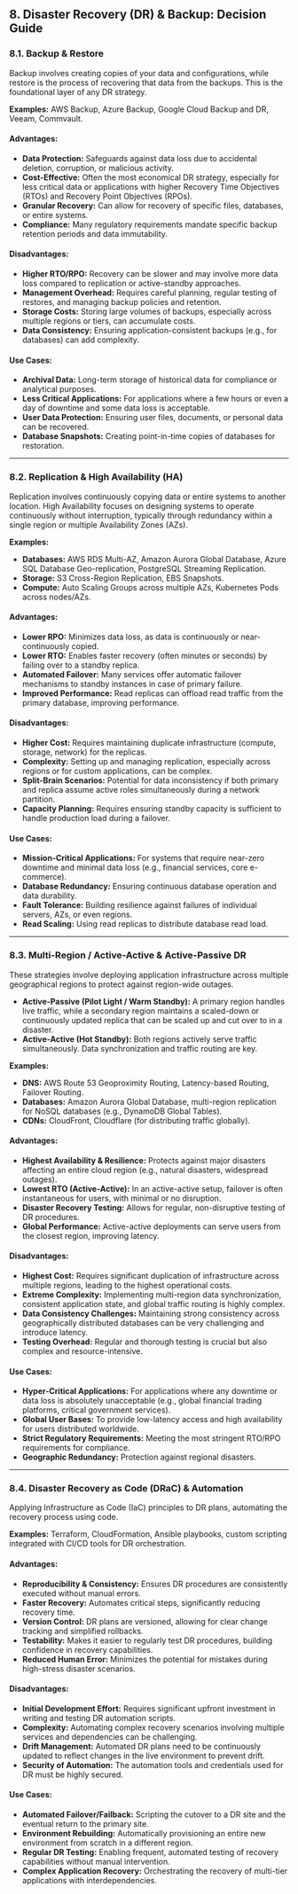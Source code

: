## 8. Disaster Recovery (DR) & Backup: Decision Guide
### 8.1. Backup & Restore

Backup involves creating copies of your data and configurations, while restore is the process of recovering that data from the backups. This is the foundational layer of any DR strategy.

**Examples:** AWS Backup, Azure Backup, Google Cloud Backup and DR, Veeam, Commvault.

#### Advantages:
* **Data Protection:** Safeguards against data loss due to accidental deletion, corruption, or malicious activity.
* **Cost-Effective:** Often the most economical DR strategy, especially for less critical data or applications with higher Recovery Time Objectives (RTOs) and Recovery Point Objectives (RPOs).
* **Granular Recovery:** Can allow for recovery of specific files, databases, or entire systems.
* **Compliance:** Many regulatory requirements mandate specific backup retention periods and data immutability.

#### Disadvantages:
* **Higher RTO/RPO:** Recovery can be slower and may involve more data loss compared to replication or active-standby approaches.
* **Management Overhead:** Requires careful planning, regular testing of restores, and managing backup policies and retention.
* **Storage Costs:** Storing large volumes of backups, especially across multiple regions or tiers, can accumulate costs.
* **Data Consistency:** Ensuring application-consistent backups (e.g., for databases) can add complexity.

#### Use Cases:
* **Archival Data:** Long-term storage of historical data for compliance or analytical purposes.
* **Less Critical Applications:** For applications where a few hours or even a day of downtime and some data loss is acceptable.
* **User Data Protection:** Ensuring user files, documents, or personal data can be recovered.
* **Database Snapshots:** Creating point-in-time copies of databases for restoration.

---

### 8.2. Replication & High Availability (HA)

Replication involves continuously copying data or entire systems to another location. High Availability focuses on designing systems to operate continuously without interruption, typically through redundancy within a single region or multiple Availability Zones (AZs).

**Examples:**
* **Databases:** AWS RDS Multi-AZ, Amazon Aurora Global Database, Azure SQL Database Geo-replication, PostgreSQL Streaming Replication.
* **Storage:** S3 Cross-Region Replication, EBS Snapshots.
* **Compute:** Auto Scaling Groups across multiple AZs, Kubernetes Pods across nodes/AZs.

#### Advantages:
* **Lower RPO:** Minimizes data loss, as data is continuously or near-continuously copied.
* **Lower RTO:** Enables faster recovery (often minutes or seconds) by failing over to a standby replica.
* **Automated Failover:** Many services offer automatic failover mechanisms to standby instances in case of primary failure.
* **Improved Performance:** Read replicas can offload read traffic from the primary database, improving performance.

#### Disadvantages:
* **Higher Cost:** Requires maintaining duplicate infrastructure (compute, storage, network) for the replicas.
* **Complexity:** Setting up and managing replication, especially across regions or for custom applications, can be complex.
* **Split-Brain Scenarios:** Potential for data inconsistency if both primary and replica assume active roles simultaneously during a network partition.
* **Capacity Planning:** Requires ensuring standby capacity is sufficient to handle production load during a failover.

#### Use Cases:
* **Mission-Critical Applications:** For systems that require near-zero downtime and minimal data loss (e.g., financial services, core e-commerce).
* **Database Redundancy:** Ensuring continuous database operation and data durability.
* **Fault Tolerance:** Building resilience against failures of individual servers, AZs, or even regions.
* **Read Scaling:** Using read replicas to distribute database read load.

---

### 8.3. Multi-Region / Active-Active & Active-Passive DR

These strategies involve deploying application infrastructure across multiple geographical regions to protect against region-wide outages.

* **Active-Passive (Pilot Light / Warm Standby):** A primary region handles live traffic, while a secondary region maintains a scaled-down or continuously updated replica that can be scaled up and cut over to in a disaster.
* **Active-Active (Hot Standby):** Both regions actively serve traffic simultaneously. Data synchronization and traffic routing are key.

**Examples:**
* **DNS:** AWS Route 53 Geoproximity Routing, Latency-based Routing, Failover Routing.
* **Databases:** Amazon Aurora Global Database, multi-region replication for NoSQL databases (e.g., DynamoDB Global Tables).
* **CDNs:** CloudFront, Cloudflare (for distributing traffic globally).

#### Advantages:
* **Highest Availability & Resilience:** Protects against major disasters affecting an entire cloud region (e.g., natural disasters, widespread outages).
* **Lowest RTO (Active-Active):** In an active-active setup, failover is often instantaneous for users, with minimal or no disruption.
* **Disaster Recovery Testing:** Allows for regular, non-disruptive testing of DR procedures.
* **Global Performance:** Active-active deployments can serve users from the closest region, improving latency.

#### Disadvantages:
* **Highest Cost:** Requires significant duplication of infrastructure across multiple regions, leading to the highest operational costs.
* **Extreme Complexity:** Implementing multi-region data synchronization, consistent application state, and global traffic routing is highly complex.
* **Data Consistency Challenges:** Maintaining strong consistency across geographically distributed databases can be very challenging and introduce latency.
* **Testing Overhead:** Regular and thorough testing is crucial but also complex and resource-intensive.

#### Use Cases:
* **Hyper-Critical Applications:** For applications where any downtime or data loss is absolutely unacceptable (e.g., global financial trading platforms, critical government services).
* **Global User Bases:** To provide low-latency access and high availability for users distributed worldwide.
* **Strict Regulatory Requirements:** Meeting the most stringent RTO/RPO requirements for compliance.
* **Geographic Redundancy:** Protection against regional disasters.

---

### 8.4. Disaster Recovery as Code (DRaC) & Automation

Applying Infrastructure as Code (IaC) principles to DR plans, automating the recovery process using code.

**Examples:** Terraform, CloudFormation, Ansible playbooks, custom scripting integrated with CI/CD tools for DR orchestration.

#### Advantages:
* **Reproducibility & Consistency:** Ensures DR procedures are consistently executed without manual errors.
* **Faster Recovery:** Automates critical steps, significantly reducing recovery time.
* **Version Control:** DR plans are versioned, allowing for clear change tracking and simplified rollbacks.
* **Testability:** Makes it easier to regularly test DR procedures, building confidence in recovery capabilities.
* **Reduced Human Error:** Minimizes the potential for mistakes during high-stress disaster scenarios.

#### Disadvantages:
* **Initial Development Effort:** Requires significant upfront investment in writing and testing DR automation scripts.
* **Complexity:** Automating complex recovery scenarios involving multiple services and dependencies can be challenging.
* **Drift Management:** Automated DR plans need to be continuously updated to reflect changes in the live environment to prevent drift.
* **Security of Automation:** The automation tools and credentials used for DR must be highly secured.

#### Use Cases:
* **Automated Failover/Failback:** Scripting the cutover to a DR site and the eventual return to the primary site.
* **Environment Rebuilding:** Automatically provisioning an entire new environment from scratch in a different region.
* **Regular DR Testing:** Enabling frequent, automated testing of recovery capabilities without manual intervention.
* **Complex Application Recovery:** Orchestrating the recovery of multi-tier applications with interdependencies.